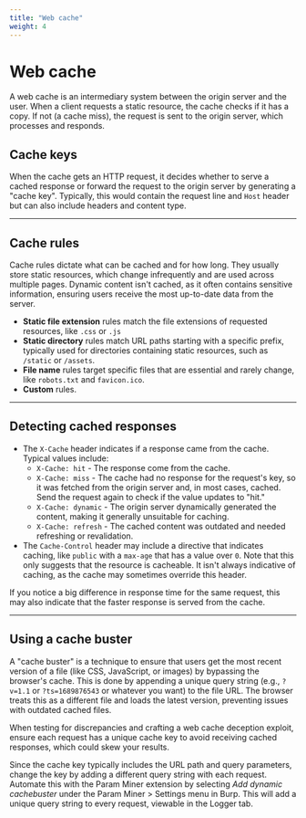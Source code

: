 ```yaml
---
title: "Web cache"
weight: 4
---
```


# Web cache

A web cache is an intermediary system between the origin server and the user. When a client requests a static resource, the cache checks if it has a copy. If not (a cache miss), the request is sent to the origin server, which processes and responds.

## Cache keys

When the cache gets an HTTP request, it decides whether to serve a cached response or forward the request to the origin server by generating a "cache key". Typically, this would contain the request line and `Host` header but can also include headers and content type.

---

## Cache rules

Cache rules dictate what can be cached and for how long. They usually store static resources, which change infrequently and are used across multiple pages. Dynamic content isn't cached, as it often contains sensitive information, ensuring users receive the most up-to-date data from the server.

* **Static file extension** rules match the file extensions of requested resources, like `.css` or `.js`&#x20;
* **Static directory** rules match URL paths starting with a specific prefix, typically used for directories containing static resources, such as `/static` or `/assets`.&#x20;
* **File name** rules target specific files that are essential and rarely change, like `robots.txt` and `favicon.ico`.
* **Custom** rules.

---

## Detecting cached responses

* The `X-Cache` header indicates if a response came from the cache. Typical values include:
  * `X-Cache: hit` - The response come from the cache.
  * `X-Cache: miss` - The cache had no response for the request's key, so it was fetched from the origin server and, in most cases, cached. Send the request again to check if the value updates to "hit."
  * `X-Cache: dynamic` - The origin server dynamically generated the content, making it generally unsuitable for caching.
  * `X-Cache: refresh` - The cached content was outdated and needed refreshing or revalidation.
* The `Cache-Control` header may include a directive that indicates caching, like `public` with a `max-age` that has a value over `0`. Note that this only suggests that the resource is cacheable. It isn't always indicative of caching, as the cache may sometimes override this header.

If you notice a big difference in response time for the same request, this may also indicate that the faster response is served from the cache.

---

## Using a cache buster

A "cache buster" is a technique to ensure that users get the most recent version of a file (like CSS, JavaScript, or images) by bypassing the browser's cache. This is done by appending a unique query string (e.g., `?v=1.1` or `?ts=1689876543` or whatever you want) to the file URL. The browser treats this as a different file and loads the latest version, preventing issues with outdated cached files.

When testing for discrepancies and crafting a web cache deception exploit, ensure each request has a unique cache key to avoid receiving cached responses, which could skew your results.

Since the cache key typically includes the URL path and query parameters, change the key by adding a different query string with each request. Automate this with the Param Miner extension by selecting _Add dynamic cachebuster_ under the Param Miner > Settings menu in Burp. This will add a unique query string to every request, viewable in the Logger tab.
